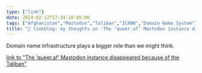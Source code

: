 ```yaml
---
type: ["link"]
date: 2024-02-12T17:34:18-05:00
tags: ["Afghanistan","Mastodon","Taliban","ICANN","Domain Name System"]
title: "🔗 linkblog: my thoughts on 'The ‘queer.af’ Mastodon instance disappeared because of the Taliban'"
---
```

Domain name infrastructure plays a bigger role than we might think.

[link to "The ‘queer.af’ Mastodon instance disappeared because of the Taliban"](https://www.theverge.com/2024/2/12/24071036/queer-af-mastodon-taliban-shut-down-afghanistan)
